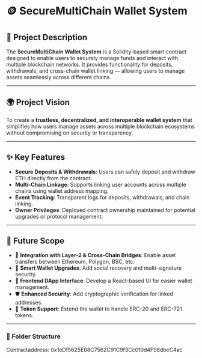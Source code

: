 # 🪙 SecureMultiChain Wallet System

## 📖 Project Description
The **SecureMultiChain Wallet System** is a Solidity-based smart contract designed to enable users to securely manage funds and interact with multiple blockchain networks. It provides functionality for deposits, withdrawals, and cross-chain wallet linking — allowing users to manage assets seamlessly across different chains.

---

## 🌍 Project Vision
To create a **trustless, decentralized, and interoperable wallet system** that simplifies how users manage assets across multiple blockchain ecosystems without compromising on security or transparency.

---

## ✨ Key Features
- **Secure Deposits & Withdrawals**: Users can safely deposit and withdraw ETH directly from the contract.
- **Multi-Chain Linkage**: Supports linking user accounts across multiple chains using wallet address mapping.
- **Event Tracking**: Transparent logs for deposits, withdrawals, and chain linking.
- **Owner Privileges**: Deployed contract ownership maintained for potential upgrades or protocol management.

---

## 🚀 Future Scope
- 🔗 **Integration with Layer-2 & Cross-Chain Bridges**: Enable asset transfers between Ethereum, Polygon, BSC, etc.
- 🧠 **Smart Wallet Upgrades**: Add social recovery and multi-signature security.
- 📱 **Frontend DApp Interface**: Develop a React-based UI for easier wallet management.
- 🛡️ **Enhanced Security**: Add cryptographic verification for linked addresses.
- 💱 **Token Support**: Extend the wallet to handle ERC-20 and ERC-721 tokens.

---

### 📂 Folder Structure
Contractaddress: 0x1eDf5625E08C7562C91C9f3Cc0f0d4F98dbcC4ac
